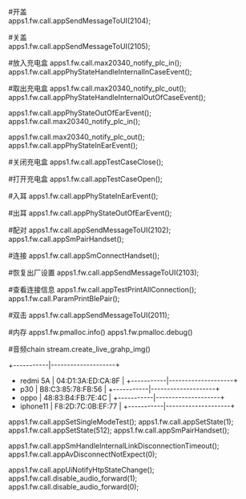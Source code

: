 #开盖  
apps1.fw.call.appSendMessageToUI(2104);

#关盖  
apps1.fw.call.appSendMessageToUI(2105);

#放入充电盒
apps1.fw.call.max20340_notify_plc_in();
apps1.fw.call.appPhyStateHandleInternalInCaseEvent();

#取出充电盒
apps1.fw.call.max20340_notify_plc_out();
apps1.fw.call.appPhyStateHandleInternalOutOfCaseEvent();

apps1.fw.call.appPhyStateOutOfEarEvent();
apps1.fw.call.max20340_notify_plc_in();

apps1.fw.call.max20340_notify_plc_out();
apps1.fw.call.appPhyStateInEarEvent();

#关闭充电盒
apps1.fw.call.appTestCaseClose();

#打开充电盒
apps1.fw.call.appTestCaseOpen();

#入耳
apps1.fw.call.appPhyStateInEarEvent();

#出耳
apps1.fw.call.appPhyStateOutOfEarEvent();

#配对
apps1.fw.call.appSendMessageToUI(2102);
apps1.fw.call.appSmPairHandset();

#连接
apps1.fw.call.appSmConnectHandset();

#恢复出厂设置
apps1.fw.call.appSendMessageToUI(2103);

#查看连接信息
apps1.fw.call.appTestPrintAllConnection();
apps1.fw.call.ParamPrintBlePair();

#双击
apps1.fw.call.appSendMessageToUI(2011);

#内存
apps1.fw.pmalloc.info()
apps1.fw.pmalloc.debug() 

#音频chain
stream.create_live_grahp_img()


+-----------|--------------------+
+  redmi 5A |  04:D1:3A:ED:CA:8F |
+-----------|--------------------+
+  p30      |  B8:C3:85:78:FB:56 |
+-----------|--------------------+
+  oppo     |  48:83:B4:FB:7E:4C |
+-----------|--------------------+
+  iphone11 |  F8:2D:7C:0B:EF:77 |
+-----------|--------------------+


apps1.fw.call.appSetSingleModeTest();
apps1.fw.call.appSetState(1);
apps1.fw.call.appSetState(512);
apps1.fw.call.appSmPairHandset();


apps1.fw.call.appSmHandleInternalLinkDisconnectionTimeout();
apps1.fw.call.appAvDisconnectNotExpect(0);

apps1.fw.call.appUiNotifyHtpStateChange();
apps1.fw.call.disable_audio_forward(1);
apps1.fw.call.disable_audio_forward(0);

